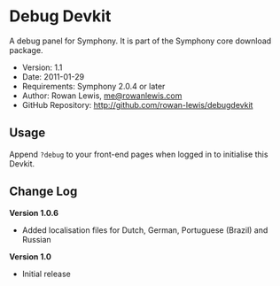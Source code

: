 # Debug Devkit #

A debug panel for Symphony.
It is part of the Symphony core download package.

- Version: 1.1
- Date: 2011-01-29
- Requirements: Symphony 2.0.4 or later
- Author: Rowan Lewis, me@rowanlewis.com
- GitHub Repository: <http://github.com/rowan-lewis/debugdevkit>

## Usage

Append `?debug` to your front-end pages when logged in to initialise this Devkit.

## Change Log

**Version 1.0.6**

- Added localisation files for Dutch, German, Portuguese (Brazil) and Russian

**Version 1.0**

- Initial release
